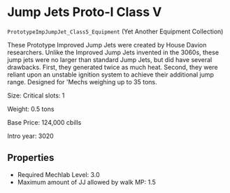 # Jump Jets Proto-I Class V

`PrototypeImpJumpJet_Class5_Equipment` (Yet Another Equipment Collection)

These Prototype Improved Jump Jets were created by House Davion researchers. Unlike the Improved Jump Jets invented in the 3060s, these jump jets were no larger than standard Jump Jets, but did have several drawbacks. First, they generated twice as much heat. Second, they were reliant upon an unstable ignition system to achieve their additional jump range. Designed for 'Mechs weighing up to 35 tons.

Size: Critical slots: 1

Weight: 0.5 tons

Base Price: 124,000 cbills

Intro year: 3020

## Properties
* Required Mechlab Level: 3.0 
* Maximum amount of JJ allowed by walk MP: 1.5 
